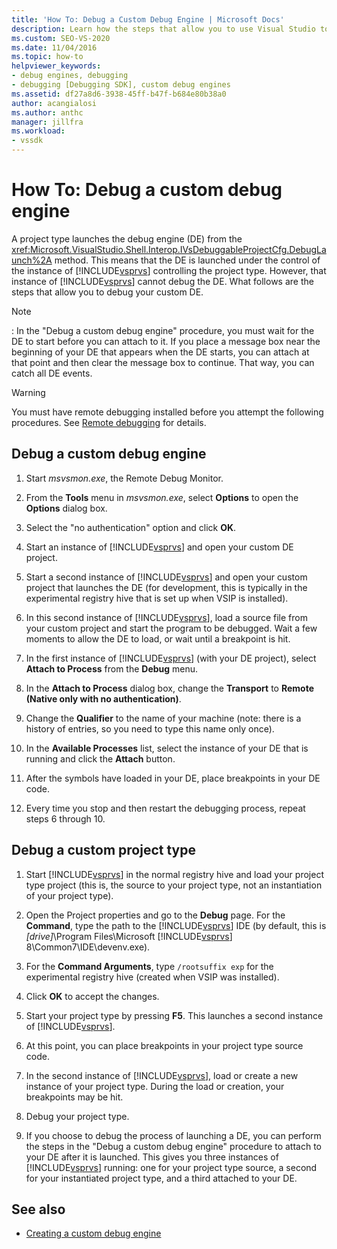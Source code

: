 ```yaml
---
title: 'How To: Debug a Custom Debug Engine | Microsoft Docs'
description: Learn how the steps that allow you to use Visual Studio to debug your custom debug engine or a custom project type.
ms.custom: SEO-VS-2020
ms.date: 11/04/2016
ms.topic: how-to
helpviewer_keywords:
- debug engines, debugging
- debugging [Debugging SDK], custom debug engines
ms.assetid: df27a8d6-3938-45ff-b47f-b684e80b38a0
author: acangialosi
ms.author: anthc
manager: jillfra
ms.workload:
- vssdk
---
```

# How To: Debug a custom debug engine
A project type launches the debug engine (DE) from the <xref:Microsoft.VisualStudio.Shell.Interop.IVsDebuggableProjectCfg.DebugLaunch%2A> method. This means that the DE is launched under the control of the instance of [!INCLUDE[vsprvs](../../code-quality/includes/vsprvs_md.md)] controlling the project type. However, that instance of [!INCLUDE[vsprvs](../../code-quality/includes/vsprvs_md.md)] cannot debug the DE. What follows are the steps that allow you to debug your custom DE.

> [!NOTE]
> :     In the "Debug a custom debug engine" procedure, you must wait for the DE to start before you can attach to it. If you place a message box near the beginning of your DE that appears when the DE starts, you can attach at that point and then clear the message box to continue. That way, you can catch all DE events.

> [!WARNING]
> You must have remote debugging installed before you attempt the following procedures. See [Remote debugging](../../debugger/remote-debugging.md) for details.

## Debug a custom debug engine

1. Start *msvsmon.exe*, the Remote Debug Monitor.

2. From the **Tools** menu in *msvsmon.exe*, select **Options** to open the **Options** dialog box.

3. Select the "no authentication" option and click **OK**.

4. Start an instance of [!INCLUDE[vsprvs](../../code-quality/includes/vsprvs_md.md)] and open your custom DE project.

5. Start a second instance of [!INCLUDE[vsprvs](../../code-quality/includes/vsprvs_md.md)] and open your custom project that launches the DE (for development, this is typically in the experimental registry hive that is set up when VSIP is installed).

6. In this second instance of [!INCLUDE[vsprvs](../../code-quality/includes/vsprvs_md.md)], load a source file from your custom project and start the program to be debugged. Wait a few moments to allow the DE to load, or wait until a breakpoint is hit.

7. In the first instance of [!INCLUDE[vsprvs](../../code-quality/includes/vsprvs_md.md)] (with your DE project), select **Attach to Process** from the **Debug** menu.

8. In the **Attach to Process** dialog box, change the **Transport** to **Remote (Native only with no authentication)**.

9. Change the **Qualifier** to the name of your machine (note: there is a history of entries, so you need to type this name only once).

10. In the **Available Processes** list, select the instance of your DE that is running and click the **Attach** button.

11. After the symbols have loaded in your DE, place breakpoints in your DE code.

12. Every time you stop and then restart the debugging process, repeat steps 6 through 10.

## Debug a custom project type

1. Start [!INCLUDE[vsprvs](../../code-quality/includes/vsprvs_md.md)] in the normal registry hive and load your project type project (this is, the source to your project type, not an instantiation of your project type).

2. Open the Project properties and go to the **Debug** page. For the **Command**, type the path to the [!INCLUDE[vsprvs](../../code-quality/includes/vsprvs_md.md)] IDE (by default, this is *[drive]*\Program Files\Microsoft [!INCLUDE[vsprvs](../../code-quality/includes/vsprvs_md.md)] 8\Common7\IDE\devenv.exe).

3. For the **Command Arguments**, type `/rootsuffix exp` for the experimental registry hive (created when VSIP was installed).

4. Click **OK** to accept the changes.

5. Start your project type by pressing **F5**. This launches a second instance of [!INCLUDE[vsprvs](../../code-quality/includes/vsprvs_md.md)].

6. At this point, you can place breakpoints in your project type source code.

7. In the second instance of [!INCLUDE[vsprvs](../../code-quality/includes/vsprvs_md.md)], load or create a new instance of your project type. During the load or creation, your breakpoints may be hit.

8. Debug your project type.

9. If you choose to debug the process of launching a DE, you can perform the steps in the "Debug a custom debug engine" procedure to attach to your DE after it is launched. This gives you three instances of [!INCLUDE[vsprvs](../../code-quality/includes/vsprvs_md.md)] running: one for your project type source, a second for your instantiated project type, and a third attached to your DE.

## See also
- [Creating a custom debug engine](../../extensibility/debugger/creating-a-custom-debug-engine.md)
